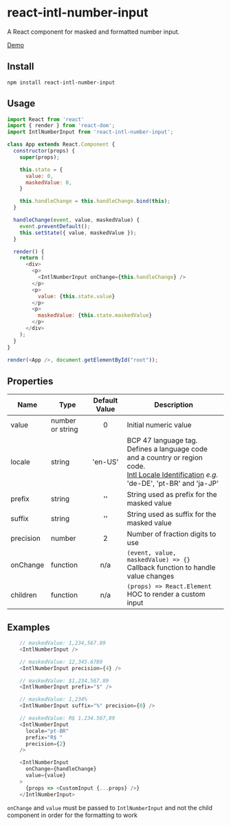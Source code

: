 # react-intl-number-input
A React component for masked and formatted number input.

[Demo](https://nandorip.github.io/react-intl-number-input/example/dist/)

## Install

```
npm install react-intl-number-input
```

## Usage

```javascript
import React from 'react'
import { render } from 'react-dom';
import IntlNumberInput from 'react-intl-number-input';

class App extends React.Component {
  constructor(props) {
    super(props);

    this.state = {
      value: 0,
      maskedValue: 0,
    }

    this.handleChange = this.handleChange.bind(this);
  }

  handleChange(event, value, maskedValue) {
    event.preventDefault();
    this.setState({ value, maskedValue });
  }

  render() {
    return (
      <div>
        <p>
          <IntlNumberInput onChange={this.handleChange} />
        </p>
        <p>
          value: {this.state.value}
        </p>
        <p>
          maskedValue: {this.state.maskedValue}
        </p>
      </div>
    );
  }
}

render(<App />, document.getElementById("root"));
```

## Properties

| Name | Type | Default Value | Description |
| --- | --- | :---: | --- |
| value | number or string | 0 | Initial numeric value |
| locale | string | 'en-US' | BCP 47 language tag. Defines a language code and a country or region code.<br>[Intl Locale Identification](https://developer.mozilla.org/en-US/docs/Web/JavaScript/Reference/Global_Objects/Intl#Locale_identification_and_negotiation) *e.g.* 'de-DE', 'pt-BR' and 'ja-JP' |
| prefix | string | '' | String used as prefix for the masked value |
| suffix | string  | '' | String used as suffix for the masked value |
| precision | number | 2 | Number of fraction digits to use |
| onChange | function | n/a | `(event, value, maskedValue) => {}`<br>Callback function to handle value changes |
| children | function | n/a | `(props) => React.Element`<br>HOC to render a custom input |

## Examples

```javascript
    // maskedValue: 1,234,567.89
    <IntlNumberInput />
```

```javascript
    // maskedValue: 12,345.6789
    <IntlNumberInput precision={4} />
```

```javascript
    // maskedValue: $1,234,567.89
    <IntlNumberInput prefix="$" />
```

```javascript
    // maskedValue: 1,234%
    <IntlNumberInput suffix="%" precision={0} />
```

```javascript
    // maskedValue: R$ 1.234.567,89
    <IntlNumberInput
      locale="pt-BR"
      prefix="R$ "
      precision={2}
    />
```

```javascript
    <IntlNumberInput
      onChange={handleChange}
      value={value}
    >
      {props => <CustomInput {...props} />}
    </IntlNumberInput>
```
`onChange` and `value` must be passed to `IntlNumberInput` and not the child component in order for the formatting to work
